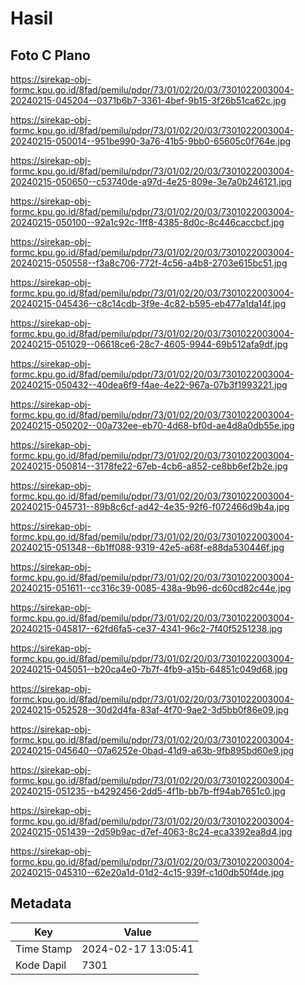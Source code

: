 # Hasil

## Foto C Plano

https://sirekap-obj-formc.kpu.go.id/8fad/pemilu/pdpr/73/01/02/20/03/7301022003004-20240215-045204--0371b6b7-3361-4bef-9b15-3f26b51ca62c.jpg

https://sirekap-obj-formc.kpu.go.id/8fad/pemilu/pdpr/73/01/02/20/03/7301022003004-20240215-050014--951be990-3a76-41b5-9bb0-65605c0f764e.jpg

https://sirekap-obj-formc.kpu.go.id/8fad/pemilu/pdpr/73/01/02/20/03/7301022003004-20240215-050650--c53740de-a97d-4e25-809e-3e7a0b246121.jpg

https://sirekap-obj-formc.kpu.go.id/8fad/pemilu/pdpr/73/01/02/20/03/7301022003004-20240215-050100--92a1c92c-1ff8-4385-8d0c-8c446caccbcf.jpg

https://sirekap-obj-formc.kpu.go.id/8fad/pemilu/pdpr/73/01/02/20/03/7301022003004-20240215-050558--f3a8c706-772f-4c56-a4b8-2703e615bc51.jpg

https://sirekap-obj-formc.kpu.go.id/8fad/pemilu/pdpr/73/01/02/20/03/7301022003004-20240215-045436--c8c14cdb-3f9e-4c82-b595-eb477a1da14f.jpg

https://sirekap-obj-formc.kpu.go.id/8fad/pemilu/pdpr/73/01/02/20/03/7301022003004-20240215-051029--06618ce6-28c7-4605-9944-69b512afa9df.jpg

https://sirekap-obj-formc.kpu.go.id/8fad/pemilu/pdpr/73/01/02/20/03/7301022003004-20240215-050432--40dea6f9-f4ae-4e22-967a-07b3f1993221.jpg

https://sirekap-obj-formc.kpu.go.id/8fad/pemilu/pdpr/73/01/02/20/03/7301022003004-20240215-050202--00a732ee-eb70-4d68-bf0d-ae4d8a0db55e.jpg

https://sirekap-obj-formc.kpu.go.id/8fad/pemilu/pdpr/73/01/02/20/03/7301022003004-20240215-050814--3178fe22-67eb-4cb6-a852-ce8bb6ef2b2e.jpg

https://sirekap-obj-formc.kpu.go.id/8fad/pemilu/pdpr/73/01/02/20/03/7301022003004-20240215-045731--89b8c6cf-ad42-4e35-92f6-f072466d9b4a.jpg

https://sirekap-obj-formc.kpu.go.id/8fad/pemilu/pdpr/73/01/02/20/03/7301022003004-20240215-051348--6b1ff088-9319-42e5-a68f-e88da530446f.jpg

https://sirekap-obj-formc.kpu.go.id/8fad/pemilu/pdpr/73/01/02/20/03/7301022003004-20240215-051611--cc316c39-0085-438a-9b96-dc60cd82c44e.jpg

https://sirekap-obj-formc.kpu.go.id/8fad/pemilu/pdpr/73/01/02/20/03/7301022003004-20240215-045817--62fd6fa5-ce37-4341-96c2-7f40f5251238.jpg

https://sirekap-obj-formc.kpu.go.id/8fad/pemilu/pdpr/73/01/02/20/03/7301022003004-20240215-045051--b20ca4e0-7b7f-4fb9-a15b-64851c049d68.jpg

https://sirekap-obj-formc.kpu.go.id/8fad/pemilu/pdpr/73/01/02/20/03/7301022003004-20240215-052528--30d2d4fa-83af-4f70-9ae2-3d5bb0f86e09.jpg

https://sirekap-obj-formc.kpu.go.id/8fad/pemilu/pdpr/73/01/02/20/03/7301022003004-20240215-045640--07a6252e-0bad-41d9-a63b-9fb895bd60e9.jpg

https://sirekap-obj-formc.kpu.go.id/8fad/pemilu/pdpr/73/01/02/20/03/7301022003004-20240215-051235--b4292456-2dd5-4f1b-bb7b-ff94ab7651c0.jpg

https://sirekap-obj-formc.kpu.go.id/8fad/pemilu/pdpr/73/01/02/20/03/7301022003004-20240215-051439--2d59b9ac-d7ef-4063-8c24-eca3392ea8d4.jpg

https://sirekap-obj-formc.kpu.go.id/8fad/pemilu/pdpr/73/01/02/20/03/7301022003004-20240215-045310--62e20a1d-01d2-4c15-939f-c1d0db50f4de.jpg


## Metadata

| Key        | Value               |
| ---------- | ------------------- |
| Time Stamp | 2024-02-17 13:05:41 |
| Kode Dapil | 7301                |



